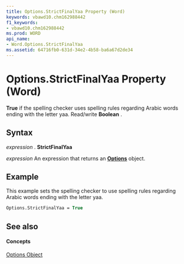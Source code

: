 ```yaml
---
title: Options.StrictFinalYaa Property (Word)
keywords: vbawd10.chm162988442
f1_keywords:
- vbawd10.chm162988442
ms.prod: WORD
api_name:
- Word.Options.StrictFinalYaa
ms.assetid: 64716fb0-631d-34e2-4b58-ba6a67d2de34
---
```



# Options.StrictFinalYaa Property (Word)

 **True** if the spelling checker uses spelling rules regarding Arabic words ending with the letter yaa. Read/write **Boolean** .


## Syntax

 _expression_ . **StrictFinalYaa**

 _expression_ An expression that returns an **[Options](options-object-word.md)** object.


## Example

This example sets the spelling checker to use spelling rules regarding Arabic words ending with the letter yaa.


```vb
Options.StrictFinalYaa = True
```


## See also


#### Concepts


[Options Object](options-object-word.md)

